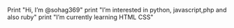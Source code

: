 Print "Hi, I’m @sohag369"
print "I’m interested in python, javascript,php and also ruby"
print "I’m currently learning HTML CSS"
